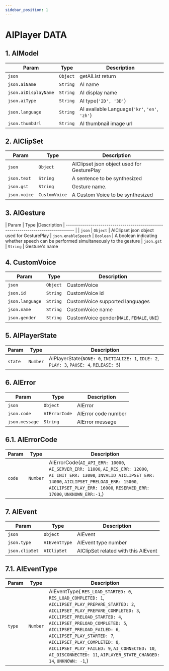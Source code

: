 ```yaml
---
sidebar_position: 1
---
```


# AIPlayer DATA

## 1. AIModel

| Param                | Type     | Description                                   |
| -------------------- | -------- | --------------------------------------------- |
| `json`               | `Object` | getAiList return
| `json.aiName`        | `String` | AI name
| `json.aiDisplayName` | `String` | AI display name
| `json.aiType`        | `String` | AI type(`'2D', '3D'`)
| `json.language`      | `String` | AI available Language(`'kr'`, `'en'`, `'zh'`)
| `json.thumbUrl`      | `String` | AI thumbnail image url

## 2. AIClipSet

| Param       | Type     | Description                                             |
| ----------- | -------- | ------------------------------------------------------- |
| `json`      | `Object` | AIClipset json object used for GesturePlay
| `json.text` | `String` | A sentence to be synthesized
| `json.gst`  | `String` | Gesture name. 
| `json.voice` | `CustomVoice` | A Custom Voice to be synthesized

## 3. AIGesture

| Param               | Type      |Description                                     |
---------------------------------------------------------------------------------- |
| `json`              | `Object`  | AIClipset json object used for GesturePlay
| `json.enableSpeech` | `Boolean` | A boolean indicating whether speech can be performed simultaneously to the gesture
| `json.gst`          | `String`  | Gesture's name

## 4. CustomVoice

| Param               | Type              | Description                            |
| ------------------- | ------------------| -------------------------------------- |
| `json`              | `Object`          | CustomVoice
| `json.id`           | `String`          | CustomVoice id
| `json.language`     | `String`          | CustomVoice supported languages
| `json.name`         | `String`          | CustomVoice name
| `json.gender`       | `String`          | CustomVoice gender(`MALE`, `FEMALE`, `UNI`)

## 5. AIPlayerState
| Param               | Type              | Description                            |
| ------------------- | ------------------| -------------------------------------- |
| `state`             | `Number`          | AIPlayerState(`NONE: 0`, `INITIALIZE: 1`, `IDLE: 2`, `PLAY: 3`, `PAUSE: 4`, `RELEASE: 5`)

## 6. AIError
| Param               | Type              | Description                            |
| ------------------- | ------------------| -------------------------------------- |
| `json`              | `Object`          | AIError
| `json.code`         | `AIErrorCode`     | AIError code number
| `json.message`      | `String`          | AIError message

## 6.1. AIErrorCode
| Param               | Type              | Description                            |
| ------------------- | ------------------| -------------------------------------- |
| `code`              | `Number`          | AIErrorCode(`AI_API_ERR: 10000`, `AI_SERVER_ERR: 11000`, `AI_RES_ERR: 12000`, `AI_INIT_ERR: 13000`, `INVALID_AICLIPSET_ERR: 14000`, `AICLIPSET_PRELOAD_ERR: 15000`, `AICLIPSET_PLAY_ERR: 16000`, `RESERVED_ERR: 17000`, `UNKNOWN_ERR:-1`,)

## 7. AIEvent
| Param               | Type              | Description                            |
| ------------------- | ------------------| -------------------------------------- |
| `json`              | `Object`          | AIEvent
| `json.type`         | `AIEventType`     | AIEvent type number
| `json.clipSet`      | `AIClipSet`       | AIClipSet related with this AIEvent

## 7.1. AIEventType
| Param               | Type              | Description                            |
| ------------------- | ------------------| -------------------------------------- |
| `type`              | `Number`          | AIEventType( `RES_LOAD_STARTED: 0`, `RES_LOAD_COMPLETED: 1`, `AICLIPSET_PLAY_PREPARE_STARTED: 2`, `AICLIPSET_PLAY_PREPARE_COMPLETED: 3`, `AICLIPSET_PRELOAD_STARTED: 4`, `AICLIPSET_PRELOAD_COMPLETED: 5`, `AICLIPSET_PRELOAD_FAILED: 6`, `AICLIPSET_PLAY_STARTED: 7`, `AICLIPSET_PLAY_COMPLETED: 8`, `AICLIPSET_PLAY_FAILED: 9`, `AI_CONNECTED: 10`, `AI_DISCONNECTED: 11`, `AIPLAYER_STATE_CHANGED: 14`, `UNKNOWN: -1`,)
